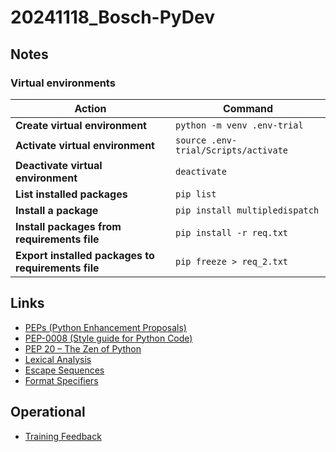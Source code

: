 # 20241118_Bosch-PyDev

## Notes
### Virtual environments

| Action                               | Command                             |
|--------------------------------------|-------------------------------------|
| **Create virtual environment**       | `python -m venv .env-trial`         |
| **Activate virtual environment**     | `source .env-trial/Scripts/activate`|
| **Deactivate virtual environment**   | `deactivate`                        |
| **List installed packages**          | `pip list`                          |
| **Install a package**                | `pip install multipledispatch`      |
| **Install packages from requirements file** | `pip install -r req.txt`   |
| **Export installed packages to requirements file** | `pip freeze > req_2.txt` |

## Links
* [PEPs (Python Enhancement Proposals)](https://peps.python.org/)
* [PEP-0008 (Style guide for Python Code)](https://peps.python.org/pep-0008/)
* [PEP 20 – The Zen of Python](https://peps.python.org/pep-0020/)
* [Lexical Analysis](https://docs.python.org/3/reference/lexical_analysis.html)
* [Escape Sequences](https://docs.python.org/3/reference/lexical_analysis.html#escape-sequences)
* [Format Specifiers](https://docs.python.org/3/library/string.html#formatspec)

## Operational
* [Training Feedback](https://forms.gle/DTWxhgtMDxm4q7zB6)